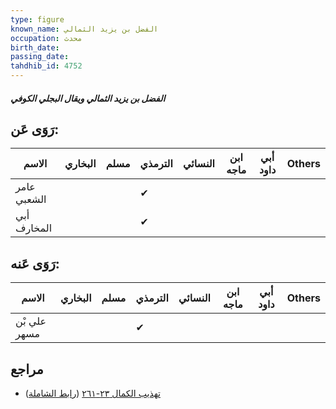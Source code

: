 ```yaml
---
type: figure
known_name: الفضل بن يزيد الثمالي
occupation: محدث
birth_date:
passing_date:
tahdhib_id: 4752
---
```

##### الفضل بن يزيد الثمالي ويقال البجلي الكوفي

## رَوَى عَن:
| الاسم       | البخاري | مسلم | الترمذي | النسائي | ابن ماجه | أبي داود | Others |
| ----------- | ------- | ---- | ------- | ------- | -------- | -------- | ------ |
| عامر الشعبي |         |      | ✔       |         |          |          |        |
| أبي المخارف |         |      | ✔       |         |          |          |        |
## رَوَى عَنه:
| الاسم        | البخاري | مسلم | الترمذي | النسائي | ابن ماجه | أبي داود | Others |
| ------------ | ------- | ---- | ------- | ------- | -------- | -------- | ------ |
| علي بْن مسهر |         |      | ✔       |         |          |          |        |
## مراجع
- [تهذيب الكمال ٢٣-٢٦١](obsidian://open?vault=Tahdhib-al-Kamal&file=Figures/٤٧٥٢-الفضل%20بن%20يزيد%20الثمالي%20ويقال%20البجلي%20الكوفي) ([رابط الشاملة](https://shamela.ws/book/3722/12148))